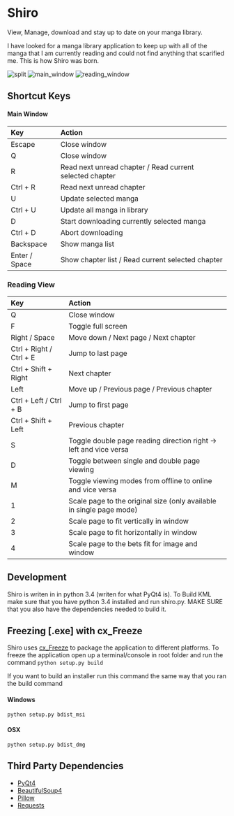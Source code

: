 # Shiro
View, Manage, download and stay up to date on your manga library.

I have looked for a manga library application to keep up with all of the manga that I am currently reading and could not find anything
that scarified me. This is how Shiro was born.

![split](http://i.imgur.com/8rCchO2.png)
![main_window](http://i.imgur.com/Zj8Xd2i.png)
![reading_window](http://i.imgur.com/ZqdwRKz.png)

## Shortcut Keys

#### Main Window
| Key           | Action                                                   |
| :------------ | :------------------------------------------------------- |
| Escape        | Close window                                             |
| Q             | Close window                                             |
| R             | Read next unread chapter / Read current selected chapter |
| Ctrl + R      | Read next unread chapter                                 |
| U             | Update selected manga                                    |
| Ctrl + U      | Update all manga in library                              |
| D             | Start downloading currently selected manga               |
| Ctrl + D      | Abort downloading                                        |
| Backspace     | Show manga list                                          |
| Enter / Space | Show chapter list / Read current selected chapter        |

### Reading View
| Key                     | Action                                                               |
| :---------------------- | :------------------------------------------------------------------- |
| Q                       | Close window                                                         |
| F                       | Toggle full screen                                                   |
| Right / Space           | Move down / Next page / Next chapter                                 |
| Ctrl + Right / Ctrl + E | Jump to last page                                                    |
| Ctrl + Shift + Right    | Next chapter                                                         |
| Left                    | Move up / Previous page / Previous chapter                           |
| Ctrl + Left / Ctrl + B  | Jump to first page                                                   |
| Ctrl + Shift + Left     | Previous chapter                                                     |
| S                       | Toggle double page reading direction right -> left and vice versa    |
| D                       | Toggle between single and double page viewing                        |
| M                       | Toggle viewing modes from offline to online and vice versa           |
| 1                       | Scale page to the original size (only available in single page mode) |
| 2                       | Scale page to fit vertically in window                               |
| 3                       | Scale page to fit horizontally in window                             |
| 4                       | Scale page to the bets fit for image and window                      |

## Development
Shiro is writen in in python 3.4 (writen for what PyQt4 is). To Build KML make sure that you have python 3.4 installed and run shiro.py.
MAKE SURE that you also have the dependencies needed to build it.

## Freezing [.exe] with cx_Freeze
Shiro uses [cx_Freeze](http://cx-freeze.sourceforge.net) to package the application to different platforms. To freeze the application open
up a terminal/console in root folder and run the command
`python setup.py build`

If you want to build an installer run this command the same way that you ran the build command

#### Windows
`python setup.py bdist_msi`

#### OSX
`python setup.py bdist_dmg`

## Third Party Dependencies
- [PyQt4](https://pypi.python.org/pypi/PyQt4)
- [BeautifulSoup4](https://pypi.python.org/pypi/beautifulsoup4)
- [Pillow](https://pypi.python.org/pypi/Pillow)
- [Requests](https://pypi.python.org/pypi/requests)

